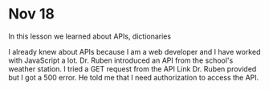 # Nov 18

In this lesson we learned about APIs, dictionaries 

I already knew about APIs because I am a web developer and I have worked with JavaScript a lot. Dr. Ruben introduced an API from the school's weather station. I tried a GET request from the API Link Dr. Ruben provided but I got a 500 error. He told me that I need authorization to access the API.


